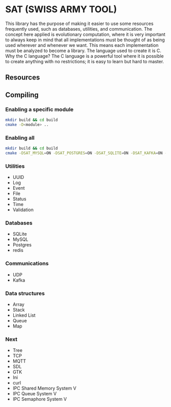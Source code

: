 # SAT (SWISS ARMY TOOL)

This library has the purpose of making it easier to use some resources frequently used, such as databases, utilities, and communication. The concept here applied is evolutionary computation, where it is very important to always keep in mind that all implementations must be thought of as being used wherever and whenever we want. This means each implementation must be analyzed to become a library. The language used to create it is C. Why the C language? The C language is a powerful tool where it is possible to create anything with no restrictions; it is easy to learn but hard to master.


## Resources

## Compiling

### Enabling a specific module
```bash
mkdir build && cd build
cmake -D<module> ..
```

### Enabling all

```bash
mkdir build && cd build
cmake -DSAT_MYSQL=ON -DSAT_POSTGRES=ON -DSAT_SQLITE=ON -DSAT_KAFKA=ON -DSAT_CURL=ON -DSAT_REDIS=ON -DSAT_WEBSERVER=ON -DSAT_JSON=ON -DSAT_MQTT=ON -DSAT_PROPERTIES=ON -DSAT_SDL=ON -DSAT_GTK3=ON -DSAT_OPENGL=ON ..
```

### Utilities
* UUID
* Log
* Event
* File
* Status
* Time
* Validation

### Databases
* SQLite
* MySQL
* Postgres
* redis
### Communications
* UDP
* Kafka
### Data structures
* Array
* Stack
* Linked List
* Queue
* Map

### Next 
* Tree
* TCP
* MQTT
* SDL
* GTK
* Ini
* curl
* IPC Shared Memory System V
* IPC Queue System V
* IPC Semaphore System V

